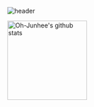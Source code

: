 ![header](https://capsule-render.vercel.app/api?type=waving&color=gradient&height=250&section=header&text=Junhee-Oh&fontSize=90)

<a href="https://github.com/Oh-Junhee0123"><img align="center" style="height:180px" src="https://github-readme-stats.vercel.app/api?username=imysh578&show_icons=true&include_all_commits=true&theme=nord&hide_border=true" alt="Oh-Junhee's github stats" /></a>


